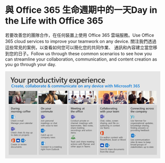 # <a name="day-in-the-life-with-office-365"></a><span data-ttu-id="6074e-101">與 Office 365 生命週期中的一天</span><span class="sxs-lookup"><span data-stu-id="6074e-101">Day in the Life with Office 365</span></span>

<span data-ttu-id="6074e-102">若要改善您的團隊合作，在任何裝置上使用 Office 365 雲端服務。</span><span class="sxs-lookup"><span data-stu-id="6074e-102">Use Office 365 cloud services to improve your teamwork on any device.</span></span>  <span data-ttu-id="6074e-103">關注我們透過這些常見的案例，以查看如何您可以簡化您的共同作業、 通訊和內容建立當您移到您的日子。</span><span class="sxs-lookup"><span data-stu-id="6074e-103">Follow us through these common scenarios to see how you can streamline your collaboration, communication, and content creation as you go through your day.</span></span>  

![Life visual 中的一天](media/m365day.png)

